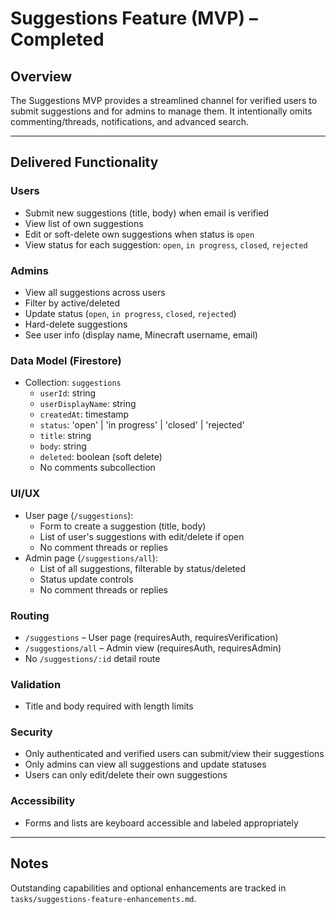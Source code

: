 # Suggestions Feature (MVP) – Completed

## Overview

The Suggestions MVP provides a streamlined channel for verified users to submit suggestions and for admins to manage them. It intentionally omits commenting/threads, notifications, and advanced search.

---

## Delivered Functionality

### Users

-   Submit new suggestions (title, body) when email is verified
-   View list of own suggestions
-   Edit or soft-delete own suggestions when status is `open`
-   View status for each suggestion: `open`, `in progress`, `closed`, `rejected`

### Admins

-   View all suggestions across users
-   Filter by active/deleted
-   Update status (`open`, `in progress`, `closed`, `rejected`)
-   Hard-delete suggestions
-   See user info (display name, Minecraft username, email)

### Data Model (Firestore)

-   Collection: `suggestions`
    -   `userId`: string
    -   `userDisplayName`: string
    -   `createdAt`: timestamp
    -   `status`: 'open' | 'in progress' | 'closed' | 'rejected'
    -   `title`: string
    -   `body`: string
    -   `deleted`: boolean (soft delete)
    -   No comments subcollection

### UI/UX

-   User page (`/suggestions`):
    -   Form to create a suggestion (title, body)
    -   List of user's suggestions with edit/delete if open
    -   No comment threads or replies
-   Admin page (`/suggestions/all`):
    -   List of all suggestions, filterable by status/deleted
    -   Status update controls
    -   No comment threads or replies

### Routing

-   `/suggestions` – User page (requiresAuth, requiresVerification)
-   `/suggestions/all` – Admin view (requiresAuth, requiresAdmin)
-   No `/suggestions/:id` detail route

### Validation

-   Title and body required with length limits

### Security

-   Only authenticated and verified users can submit/view their suggestions
-   Only admins can view all suggestions and update statuses
-   Users can only edit/delete their own suggestions

### Accessibility

-   Forms and lists are keyboard accessible and labeled appropriately

---

## Notes

Outstanding capabilities and optional enhancements are tracked in `tasks/suggestions-feature-enhancements.md`.
